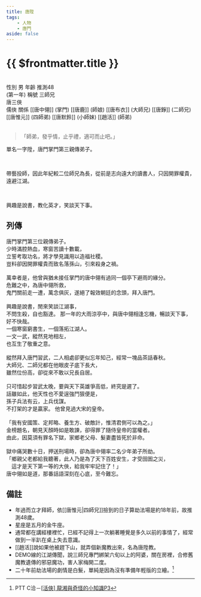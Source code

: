 ```yaml
---
title: 唐陞
tags:
    - 人物
    - 唐門
aside: false
---
```


# {{ $frontmatter.title }}

<ChTabs position="bottom">
    <ChTab title="初識">
		<ChMeet 
			src='/images/characters/brother3/normal.png' 
            nameTitle='三師兄'
			nameMain='唐陞'
			desc='單名一字陞，唐門掌門第三親傳弟子。<br>帶藝投師，因此年紀較二位師兄為長，從前是志向遠大的讀書人，只因開罪權貴，遠避江湖。興趣是說書，教化英才，笑談天下事。'
			:animation=true
		/>
    </ChTab>
</ChTabs>
<br>

<InfoList>
    <Info title='角色資料' :open=true>
        <table>
            <ChTr>
                <ChTd isTitle=true>
                    性別
                </ChTd>
                <ChTd>
                    男
                </ChTd>
            </ChTr>
            <ChTr>
                <ChTd isTitle=true>
                    年齡
                </ChTd>
                <ChTd>
                    推測48<br>(第一年)
                </ChTd>
            </ChTr>
            <ChTr>
                <ChTd isTitle=true>
                    稱號
                </ChTd>
                <ChTd>
                    三師兄<br>唐三俠<br>儒俠
                </ChTd>
            </ChTr>
            <ChTr>
                <ChTd isTitle=true position='center'>
                    關係
                </ChTd>
            </ChTr>
            <ChTr>
                <ChTd position='center'>
                    [[唐中翎]] (掌門)
                </ChTd>
            </ChTr>
            <ChTr>
                <ChTd position='center'>
                    [[唐鹿]] (師娘)
                </ChTd>
            </ChTr>
            <ChTr>
                <ChTd position='center'>  
                    [[唐布衣]] (大師兄)
                </ChTd>
            </ChTr>
            <ChTr>
                <ChTd position='center'>  
                    [[唐錚]] (二師兄)
                </ChTd>
            </ChTr>
            <ChTr>
                <ChTd position='center'>  
                    [[唐惟元]] (四師弟)
                </ChTd>
            </ChTr>
            <ChTr>
                <ChTd position='center'>
                    [[唐默鈴]] (小師妹)
                </ChTd>
            </ChTr>
            <ChTr>
                <ChTd position='center'>
                    [[趙活]] (師弟)
                </ChTd>
            </ChTr>
        </table>
    </Info>
</InfoList>

> 「師弟，發乎情，止乎禮，適可而止吧。」

單名一字陞，唐門掌門第三親傳弟子。  

<br>

帶藝投師，因此年紀較二位師兄為長，從前是志向遠大的讀書人，只因開罪權貴，遠避江湖。  

<br>

興趣是說書，教化英才，笑談天下事。

<div style="clear:both;"></div>

## 列傳

<Tabs>
  <Tab title="列傳一">
	唐門掌門第三位親傳弟子。<br>
	少時滿腔熱血，寒窗苦讀十數載，<br>
	立誓考取功名，將才學見識用以造福社稷。<br>
	豈料卻因開罪權貴而致名落孫山，引來殺身之禍。<br><br>
	萬幸者是，他曾與猶未接任掌門的唐中翎有過同一個亭下避雨的緣分。<br>
	危難之中，為唐中翎所救，<br>
	鬼門關前走一遭，萬念俱灰，遂絕了報效朝廷的念頭，拜入唐門。<br><br>
	興趣是說書，閒來笑談江湖事，<br>
	不問生殺，自也豁達。
  </Tab>
  <Tab title="列傳二">
	那一年的大雨涼亭中，與唐中翎相逢忘機，暢談天下事，好不快哉。<br>
	一個寒窗窮書生，一個落拓江湖人。<br>
	一文一武，縱然見地相左，<br>
	也互生了敬重之意。<br><br>
	縱然拜入唐門習武，二人相處卻更似忘年知己，經常一塊品茶話春秋。<br>
	大師兄、二師兄都在他眼皮子底下長大，<br>
	雖然位份高，卻從來不敢以兄長自居。<br><br>
	只可惜起步習武太晚，要與天下英雄爭高低，終究是遲了。<br>
	話雖如此，他天性也不愛逞強鬥狠便是，<br>
	孫子兵法有云，上兵伐謀。<br>
	不打架的才是贏家。
  </Tab>
  <Tab title="列傳三">
	他曾見過大宋的皇帝。<br><br>
	「我有安國策、定邦略、養生方、破敵計，惟清君側可以為之。」<br>
	金榜題名，朝見天顏時如是敢諫，卻得罪了隨侍皇帝的當權者。<br>
	由此，因莫須有罪名下獄，家鄉老父母、髮妻盡皆死於非命。<br><br>
	獄中痛哭數十日，押送刑場時，卻為唐中翎率二名少年弟子所劫。<br>
	「鄉親父老都給我聽著，此人乃是為了天下百姓安生，才受囹圄之災，<br>
	　這才是天下第一等的大俠，給我牢牢記住了！」<br>
	唐中翎如是道，那番話語深刻在心底，至今難忘。
  </Tab>
</Tabs>

## 備註

- 年過而立才拜師，依[[唐惟元|四師兄]]撿到的日子算劫法場是約18年前，故推測48歲。
- 星座是五月的金牛座。
- 通常都在講經樓裡忙，已經不記得上一次躺著睡覺是多久以前的事情了，經常做到一半趴在桌上失去意識。
- [[趙活]]說如果他被趕下山，就弄個新魔教出來，名為唐陞教。
- DEMO線的江湖傳聞，說三師兄專門綁架六旬以上的阿婆，關在房裡，合修舊魔教遺傳的邪惡魔功，害人家梅開二度。
- 二十年前劫法場的劇情是白髮，單純是因為沒有準備年輕版的立繪。[^1]

[^1]: PTT C洽－[\[活俠\] 龍湘與奇怪的小知識P3](https://www.ptt.cc/bbs/C_Chat/M.1729093866.A.C8A.html)